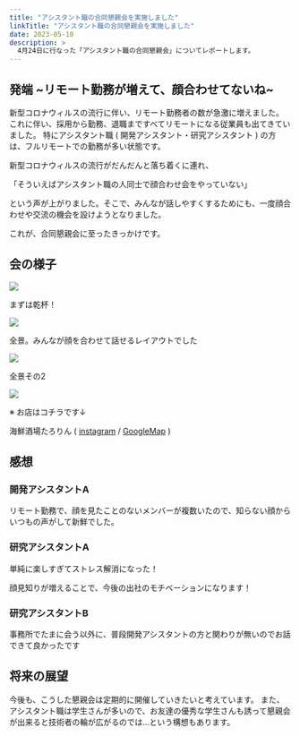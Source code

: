 ```yaml
---
title: "アシスタント職の合同懇親会を実施しました"
linkTitle: "アシスタント職の合同懇親会を実施しました"
date: 2023-05-10
description: >
  4月24日に行なった「アシスタント職の合同懇親会」についてレポートします。
---
```


## 発端 ~リモート勤務が増えて、顔合わせてないね~
新型コロナウィルスの流行に伴い、リモート勤務者の数が急激に増えました。
これに伴い、採用から勤務、退職まですべてリモートになる従業員も出てきていました。
特にアシスタント職 ( 開発アシスタント・研究アシスタント ) の方は、フルリモートでの勤務が多い状態です。

新型コロナウィルスの流行がだんだんと落ち着くに連れ、

「そういえばアシスタント職の人同士で顔合わせ会をやっていない」

という声が上がりました。そこで、みんなが話しやすくするためにも、一度顔合わせや交流の機会を設けようとなりました。

これが、合同懇親会に至ったきっかけです。

## 会の様子

![](/blog/2023-05-10/7bf6144299e003a7d683bfc2f6e40cbb.png)

まずは乾杯！

![](/blog/2023-05-10/cc09781f4570ca16b3c90c133e702fbc.png)

全景。みんなが顔を合わせて話せるレイアウトでした

![](/blog/2023-05-10/2b1413b1330c56bea5de1d7c9fccb300.png)

全景その2

![](/blog/2023-05-10/1ac286d463f5bb11b61ce62bd8dec5ff.png)

※ お店はコチラです↓

海鮮酒場たろりん ( [instagram](https://www.instagram.com/tarorin.toshincho/) / [GoogleMap](https://goo.gl/maps/UxdH8aF6DuV2mEKBA) )

## 感想

### 開発アシスタントA
リモート勤務で、顔を見たことのないメンバーが複数いたので、知らない顔からいつもの声がして新鮮でした。

### 研究アシスタントA
単純に楽しすぎてストレス解消になった！

顔見知りが増えることで、今後の出社のモチベーションになります！

### 研究アシスタントB
事務所でたまに会う以外に、普段開発アシスタントの方と関わりが無いのでお話できて良かったです

## 将来の展望
今後も、こうした懇親会は定期的に開催していきたいと考えています。
また、アシスタント職は学生さんが多いので、お友達の優秀な学生さんも誘って懇親会が出来ると技術者の輪が広がるのでは…という構想もあります。

